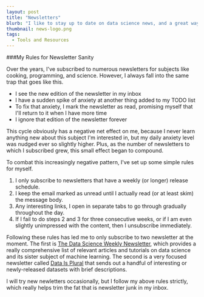 ```yaml
---
layout: post
title: "Newsletters"
blurb: "I like to stay up to date on data science news, and a great way to do so is through newsletters. I have a couple of tips for managing them."
thumbnail: news-logo.png
tags: 
  - Tools and Resources
---
```


###My Rules for Newsletter Sanity

Over the years, I've subscribed to numerous newsletters for subjects like cooking, programming, and science. However, I always fall into the same trap that goes like this. 

- I see the new edition of the newsletter in my inbox
- I have a sudden spike of anxiety at another thing added to my TODO list
- To fix that anxiety, I mark the newsletter as read, promising myself that I'll return to it when I have more time
- I ignore that edition of the newsletter forever

This cycle obviously has a negative net effect on me, because I never learn anything new about this subject I'm interested in, but my daily anxiety level was nudged ever so slightly higher. Plus, as the number of newsletters to which I subscribed grew, this small effect began to compound.

To combat this increasingly negative pattern, I've set up some simple rules for myself.

1. I only subscribe to newsletters that have a weekly (or longer) release schedule.
2. I keep the email marked as unread until I actually read (or at least skim) the message body.
3. Any interesting links, I open in separate tabs to go through gradually throughout the day.
4. If I fail to do steps 2 and 3 for three consecutive weeks, or if I am even slightly unimpressed with the content, then I unsubscribe immediately.

Following these rules has led me to only subscribe to two newsletter at the moment. The first is [The Data Science Weekly Newsletter](http://datascienceweekly.org), which provides a really comprehensive list of relevant articles and tutorials on data science and its sister subject of machine learning. The second is a very focused newsletter called [Data Is Plural](https://tinyletter.com/data-is-plural) that sends out a handful of interesting or newly-released datasets with brief descriptions.

I will try new newletters occasionally, but I follow my above rules strictly, which really helps trim the fat that is newsletter junk in my inbox.
